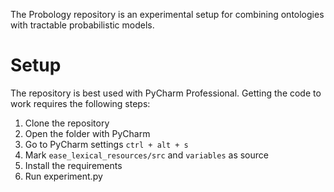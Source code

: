 The Probology repository is an experimental setup for combining ontologies with tractable probabilistic models.

# Setup

The repository is best used with PyCharm Professional. 
Getting the code to work requires the following steps:

1. Clone the repository
2. Open the folder with PyCharm
3. Go to PyCharm settings `ctrl + alt + s`
4. Mark `ease_lexical_resources/src` and `variables` as source
5. Install the requirements
6. Run experiment.py
